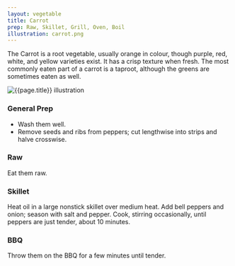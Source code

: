 ```yaml
---
layout: vegetable
title: Carrot
prep: Raw, Skillet, Grill, Oven, Boil
illustration: carrot.png
---
```


The Carrot is a root vegetable, usually orange in colour, though purple, red, white, and yellow varieties exist. It has a crisp texture when fresh. The most commonly eaten part of a carrot is a taproot, although the greens are sometimes eaten as well.

![{{page.title}} illustration](/resources/vegetables/{{page.illustration}})

### General Prep

* Wash them well.
* Remove seeds and ribs from peppers; cut lengthwise into strips and halve crosswise.


### Raw 

Eat them raw. 

### Skillet

Heat oil in a large nonstick skillet over medium heat. Add bell peppers and onion; season with salt and pepper. Cook, stirring occasionally, until peppers are just tender, about 10 minutes.

### BBQ

Throw them on the BBQ for a few minutes until tender.